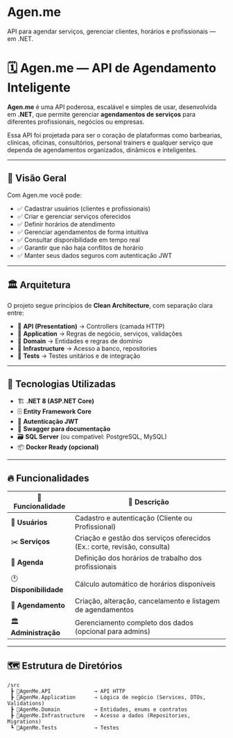 # Agen.me
API para agendar serviços, gerenciar clientes, horários e profissionais — em .NET.

# 🗓️ Agen.me — API de Agendamento Inteligente

**Agen.me** é uma API poderosa, escalável e simples de usar, desenvolvida em **.NET**, que permite gerenciar **agendamentos de serviços** para diferentes profissionais, negócios ou empresas.

Essa API foi projetada para ser o coração de plataformas como barbearias, clínicas, oficinas, consultórios, personal trainers e qualquer serviço que dependa de agendamentos organizados, dinâmicos e inteligentes.

---

## 🚀 Visão Geral

Com Agen.me você pode:

- ✅ Cadastrar usuários (clientes e profissionais)
- ✅ Criar e gerenciar serviços oferecidos
- ✅ Definir horários de atendimento
- ✅ Gerenciar agendamentos de forma intuitiva
- ✅ Consultar disponibilidade em tempo real
- ✅ Garantir que não haja conflitos de horário
- ✅ Manter seus dados seguros com autenticação JWT

---

## 🏛️ Arquitetura

O projeto segue princípios de **Clean Architecture**, com separação clara entre:

- 🔹 **API (Presentation)** → Controllers (camada HTTP)
- 🔸 **Application** → Regras de negócio, serviços, validações
- 🔹 **Domain** → Entidades e regras de domínio
- 🔸 **Infrastructure** → Acesso a banco, repositories
- 🔹 **Tests** → Testes unitários e de integração

---

## 🔗 Tecnologias Utilizadas

- 🏗️ **.NET 8 (ASP.NET Core)**
- 🗄️ **Entity Framework Core**
- 🔐 **Autenticação JWT**
- 📄 **Swagger para documentação**
- 🗃️ **SQL Server** (ou compatível: PostgreSQL, MySQL)
- 📦 **Docker Ready (opcional)**

---

## 🔥 Funcionalidades

| 🔧 Funcionalidade | 🎯 Descrição |
|--------------------|--------------|
| 👥 **Usuários** | Cadastro e autenticação (Cliente ou Profissional) |
| ✂️ **Serviços** | Criação e gestão dos serviços oferecidos (Ex.: corte, revisão, consulta) |
| 📅 **Agenda** | Definição dos horários de trabalho dos profissionais |
| 🕐 **Disponibilidade** | Cálculo automático de horários disponíveis |
| 📌 **Agendamento** | Criação, alteração, cancelamento e listagem de agendamentos |
| 🏛️ **Administração** | Gerenciamento completo dos dados (opcional para admins) |

---

## 🗺️ Estrutura de Diretórios

```plaintext
/src
 ┣ 📁AgenMe.API              → API HTTP
 ┣ 📁AgenMe.Application      → Lógica de negócio (Services, DTOs, Validations)
 ┣ 📁AgenMe.Domain           → Entidades, enums e contratos
 ┣ 📁AgenMe.Infrastructure   → Acesso a dados (Repositories, Migrations)
 ┗ 📁AgenMe.Tests            → Testes
